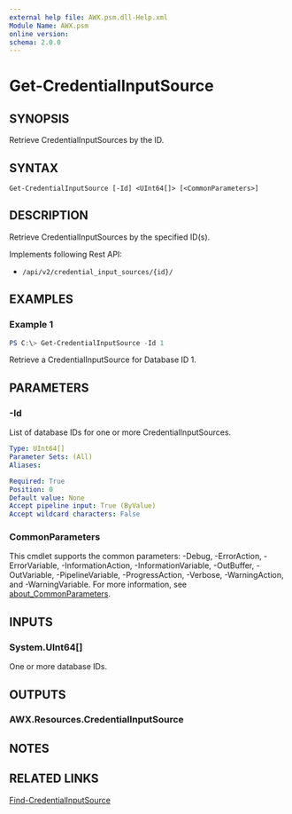 ```yaml
---
external help file: AWX.psm.dll-Help.xml
Module Name: AWX.psm
online version:
schema: 2.0.0
---
```


# Get-CredentialInputSource

## SYNOPSIS
Retrieve CredentialInputSources by the ID.

## SYNTAX

```
Get-CredentialInputSource [-Id] <UInt64[]> [<CommonParameters>]
```

## DESCRIPTION
Retrieve CredentialInputSources by the specified ID(s).

Implements following Rest API:  
- `/api/v2/credential_input_sources/{id}/`  

## EXAMPLES

### Example 1
```powershell
PS C:\> Get-CredentialInputSource -Id 1
```

Retrieve a CredentialInputSource for Database ID 1.

## PARAMETERS

### -Id
List of database IDs for one or more CredentialInputSources.

```yaml
Type: UInt64[]
Parameter Sets: (All)
Aliases:

Required: True
Position: 0
Default value: None
Accept pipeline input: True (ByValue)
Accept wildcard characters: False
```

### CommonParameters
This cmdlet supports the common parameters: -Debug, -ErrorAction, -ErrorVariable, -InformationAction, -InformationVariable, -OutBuffer, -OutVariable, -PipelineVariable, -ProgressAction, -Verbose, -WarningAction, and -WarningVariable. For more information, see [about_CommonParameters](http://go.microsoft.com/fwlink/?LinkID=113216).

## INPUTS

### System.UInt64[]
One or more database IDs.

## OUTPUTS

### AWX.Resources.CredentialInputSource
## NOTES

## RELATED LINKS

[Find-CredentialInputSource](Find-CredentialInputSource.md)
